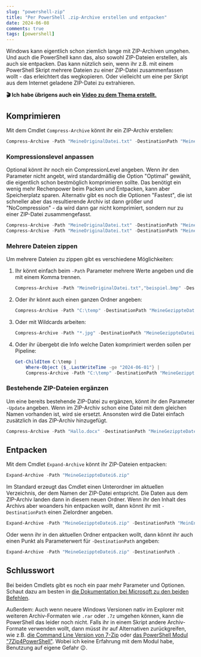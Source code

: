 ```yaml
---
slug: "powershell-zip"
title: "Per PowerShell .zip-Archive erstellen und entpacken"
date: 2024-06-08
comments: true
tags: [powershell]
---
```

Windows kann eigentlich schon ziemlich lange mit ZIP-Archiven umgehen.
Und auch die PowerShell kann das, also sowohl ZIP-Dateien erstellen, als auch sie entpacken.
Das kann nützlich sein, wenn ihr z.B. mit einem PowerShell Skript mehrere Dateien zu einer ZIP-Datei zusammenfassen wollt - das erleichtert das wegkopieren. Oder vielleicht um eine per Skript aus dem Internet geladene ZIP-Datei zu extrahieren.

**🎬 Ich habe übrigens auch ein [Video zu dem Thema erstellt.](https://youtu.be/ALoe26e8c5s)**  

## Komprimieren

Mit dem Cmdlet `Compress-Archive` könnt ihr ein ZIP-Archiv erstellen:

```powershell
Compress-Archive -Path "MeineOriginalDatei.txt" -DestinationPath "MeineGezippteDatei.zip"
```

### Kompressionslevel anpassen

Optional könnt ihr noch ein CompressionLevel angeben. Wenn ihr den Parameter nicht angebt, wird standardmäßig die Option "Optimal" gewählt, die eigentlich schon bestmöglich komprimieren sollte. Das benötigt ein wenig mehr Rechenpower beim Packen und Entpacken, kann aber Speicherplatz sparen. Alternativ gibt es noch die Optionen "Fastest", die ist schneller aber das resultierende Archiv ist dann größer und "NoCompression" - da wird dann gar nicht komprimiert, sondern nur zu einer ZIP-Datei zusammengefasst.

```powershell
Compress-Archive -Path "MeineOriginalDatei.txt" -DestinationPath "MeineGezippteDatei-Fastest.zip" -CompressionLevel Fastest
Compress-Archive -Path "MeineOriginalDatei.txt" -DestinationPath "MeineGezippteDatei-NoCompression.zip" -CompressionLevel NoCompression
```

### Mehrere Dateien zippen

Um mehrere Dateien zu zippen gibt es verschiedene Möglichkeiten:

1. Ihr könnt einfach beim `-Path` Parameter mehrere Werte angeben und die mit einem Komma trennen.

    ```powershell
    Compress-Archive -Path "MeineOriginalDatei.txt","beispiel.bmp" -DestinationPath "MeineGezippteDatei2.zip"
    ```

2. Oder ihr könnt auch einen ganzen Ordner angeben:

    ```powershell
    Compress-Archive -Path "C:\temp" -DestinationPath "MeineGezippteDatei3.zip"
    ```

3. Oder mit Wildcards arbeiten:

    ```powershell
    Compress-Archive -Path "*.jpg" -DestinationPath "MeineGezippteDatei4.zip"
    ```

4. Oder ihr übergebt die Info welche Daten komprimiert werden sollen per Pipeline:

    ```powershell
    Get-ChildItem C:\temp |
        Where-Object {$_.LastWriteTime -ge "2024-06-01"} |
        Compress-Archive -Path "C:\temp" -DestinationPath "MeineGezippteDatei5.zip"
    ```

### Bestehende ZIP-Dateien ergänzen

Um eine bereits bestehende ZIP-Datei zu ergänzen, könnt ihr den Parameter `-Update` angeben. Wenn im ZIP-Archiv schon eine Datei mit dem gleichen Namen vorhanden ist, wird sie ersetzt. Ansonsten wird die Datei einfach zusätzlich in das ZIP-Archiv hinzugefügt.

```powershell
Compress-Archive -Path "Hallo.docx" -DestinationPath "MeineGezippteDatei6.zip" -Update
```

## Entpacken

Mit dem Cmdlet `Expand-Archive` könnt ihr ZIP-Dateien entpacken:

```powershell
Expand-Archive -Path "MeineGezippteDatei6.zip"
```

Im Standard erzeugt das Cmdlet einen Unterordner im aktuellen Verzeichnis, der dem Namen der ZIP-Datei entspricht. Die Daten aus dem ZIP-Archiv landen dann in diesem neuen Ordner. Wenn ihr den Inhalt des Archivs aber woanders hin entpacken wollt, dann könnt ihr mit `-DestinationPath` einen Zielordner angeben.

```powershell
Expand-Archive -Path "MeineGezippteDatei6.zip" -DestinationPath "MeinEntpackterOrdner"
```

Oder wenn ihr in den aktuellen Ordner entpacken wollt, dann könnt ihr auch einen Punkt als Parameterwert für `-DestinationPath` angeben:

```powershell
Expand-Archive -Path "MeineGezippteDatei6.zip" -DestinationPath .
```

## Schlusswort

Bei beiden Cmdlets gibt es noch ein paar mehr Parameter und Optionen. Schaut dazu am besten in [die Dokumentation bei Microsoft zu den beiden Befehlen](https://learn.microsoft.com/en-us/powershell/module/microsoft.powershell.archive/?view=powershell-7.4).

Außerdem: Auch wenn neuere Windows Versionen nativ im Explorer mit weiteren Archiv-Formaten wie `.rar` oder `.7z` umgehen können, kann die PowerShell das leider noch nicht. Falls ihr in einem Skript andere Archiv-Formate verwenden wollt, dann müsst ihr auf Alternativen zurückgreifen, wie z.B. [die Command Line Version von 7-Zip](https://www.7-zip.org/download.html) oder [das PowerShell Modul "7Zip4PowerShell"](https://github.com/thoemmi/7Zip4Powershell). Wobei ich keine Erfahrung mit dem Modul habe, Benutzung auf eigene Gefahr 😉.
